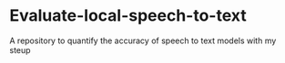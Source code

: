 # Evaluate-local-speech-to-text
A repository to quantify the accuracy of speech to text models with my steup
